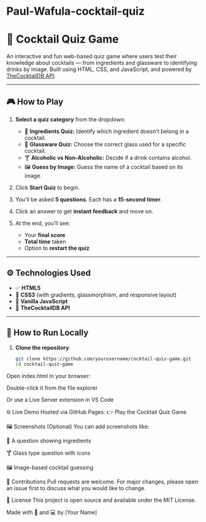# Paul-Wafula-cocktail-quiz
# 🍹 Cocktail Quiz Game

An interactive and fun web-based quiz game where users test their knowledge about cocktails — from ingredients and glassware to identifying drinks by image. Built using HTML, CSS, and JavaScript, and powered by [TheCocktailDB API](https://www.thecocktaildb.com/).

---

## 🎮 How to Play

1. **Select a quiz category** from the dropdown:
   - 🧪 **Ingredients Quiz:** Identify which ingredient doesn't belong in a cocktail.
   - 🍷 **Glassware Quiz:** Choose the correct glass used for a specific cocktail.
   - 🍸 **Alcoholic vs Non-Alcoholic:** Decide if a drink contains alcohol.
   - 🖼️ **Guess by Image:** Guess the name of a cocktail based on its image.

2. Click **Start Quiz** to begin.

3. You’ll be asked **5 questions**. Each has a **15-second timer**.

4. Click an answer to get **instant feedback** and move on.

5. At the end, you’ll see:
   - Your **final score**
   - **Total time** taken
   - Option to **restart the quiz**

---

## ⚙️ Technologies Used

- ✅ **HTML5**
- 🎨 **CSS3** (with gradients, glassmorphism, and responsive layout)
- 🧠 **Vanilla JavaScript**
- 🔌 **TheCocktailDB API**

---

## 🚀 How to Run Locally

1. **Clone the repository**:
   ```bash
   git clone https://github.com/yourusername/cocktail-quiz-game.git
   cd cocktail-quiz-game
Open index.html in your browser:

Double-click it from the file explorer

Or use a Live Server extension in VS Code

🌐 Live Demo
Hosted via GitHub Pages:
👉 Play the Cocktail Quiz Game

🖼️ Screenshots (Optional)
You can add screenshots like:

🧪 A question showing ingredients

🍸 Glass type question with icons

🖼️ Image-based cocktail guessing

🤝 Contributions
Pull requests are welcome. For major changes, please open an issue first to discuss what you would like to change.

📜 License
This project is open source and available under the MIT License.

Made with 🍹 and 💻 by [Your Name]